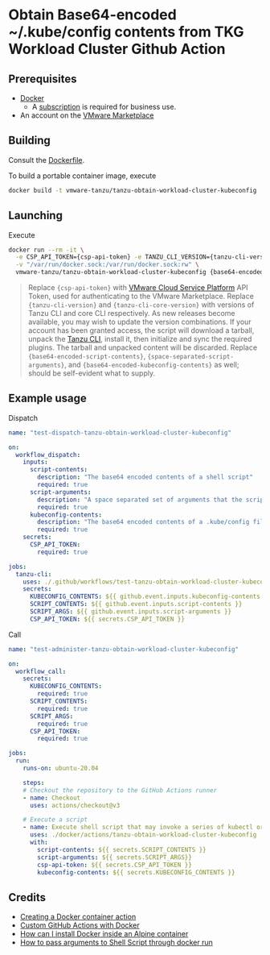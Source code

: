 # Obtain Base64-encoded ~/.kube/config contents from TKG Workload Cluster Github Action

## Prerequisites

* [Docker](https://docs.docker.com/desktop/)
  * A [subscription](https://www.docker.com/blog/updating-product-subscriptions/) is required for business use.
* An account on the [VMware Marketplace](https://marketplace.cloud.vmware.com/)


## Building

Consult the [Dockerfile](Dockerfile).

To build a portable container image, execute

```bash
docker build -t vmware-tanzu/tanzu-obtain-workload-cluster-kubeconfig .
```


## Launching

Execute

```bash
docker run --rm -it \
  -e CSP_API_TOKEN={csp-api-token} -e TANZU_CLI_VERSION={tanzu-cli-version} -e TANZU_CLI_CORE_VERSION={tanzu-cli-core-version} \
  -v "/var/run/docker.sock:/var/run/docker.sock:rw" \
  vmware-tanzu/tanzu-obtain-workload-cluster-kubeconfig {base64-encoded-script-contents} '{space-separated-script-arguments}' {base64-encoded-kubeconfig-contents}
```
> Replace `{csp-api-token}` with [VMware Cloud Service Platform](https://console.cloud.vmware.com) API Token, used for authenticating to the VMware Marketplace.  Replace `{tanzu-cli-version}` and `{tanzu-cli-core-version}` with versions of Tanzu CLI and core CLI respectively.  As new releases become available, you may wish to update the version combinations.  If your account has been granted access, the script will download a tarball, unpack the [Tanzu CLI](https://docs.vmware.com/en/VMware-Tanzu-Kubernetes-Grid/1.6/vmware-tanzu-kubernetes-grid-16/GUID-install-cli.html), install it, then initialize and sync the required plugins.  The tarball and unpacked content will be discarded.  Replace `{base64-encoded-script-contents}`, `{space-separated-script-arguments}`, and `{base64-encoded-kubeconfig-contents}` as well; should be self-evident what to supply.


## Example usage

Dispatch

```yaml
name: "test-dispatch-tanzu-obtain-workload-cluster-kubeconfig"

on:
  workflow_dispatch:
    inputs:
      script-contents:
        description: "The base64 encoded contents of a shell script"
        required: true
      script-arguments:
        description: "A space separated set of arguments that the script will consume"
        required: true
      kubeconfig-contents:
        description: "The base64 encoded contents of a .kube/config file that already has the current Kubernetes cluster context set"
        required: true
    secrets:
      CSP_API_TOKEN:
        required: true

jobs:
  tanzu-cli:
    uses: ./.github/workflows/test-tanzu-obtain-workload-cluster-kubeconfig.yml
    secrets:
      KUBECONFIG_CONTENTS: ${{ github.event.inputs.kubeconfig-contents }}
      SCRIPT_CONTENTS: ${{ github.event.inputs.script-contents }}
      SCRIPT_ARGS: ${{ github.event.inputs.script-arguments }}
      CSP_API_TOKEN: ${{ secrets.CSP_API_TOKEN }}
```

Call

```yaml
name: "test-administer-tanzu-obtain-workload-cluster-kubeconfig"

on:
  workflow_call:
    secrets:
      KUBECONFIG_CONTENTS:
        required: true
      SCRIPT_CONTENTS:
        required: true
      SCRIPT_ARGS:
        required: true
      CSP_API_TOKEN:
        required: true

jobs:
  run:
    runs-on: ubuntu-20.04

    steps:
    # Checkout the repository to the GitHub Actions runner
    - name: Checkout
      uses: actions/checkout@v3

    # Execute a script
    - name: Execute shell script that may invoke a series of kubectl or tanzu CLI commands
      uses: ./docker/actions/tanzu-obtain-workload-cluster-kubeconfig
      with:
        script-contents: ${{ secrets.SCRIPT_CONTENTS }}
        script-arguments: ${{ secrets.SCRIPT_ARGS}}
        csp-api-token: ${{ secrets.CSP_API_TOKEN }}
        kubeconfig-contents: ${{ secrets.KUBECONFIG_CONTENTS }}

```

## Credits

* [Creating a Docker container action](https://docs.github.com/en/actions/creating-actions/creating-a-docker-container-action)
* [Custom GitHub Actions with Docker](https://dev.to/sethetter/custom-github-actions-with-docker-3ik3)
* [How can I install Docker inside an Alpine container](https://stackoverflow.com/questions/54099218/how-can-i-install-docker-inside-an-alpine-container)
* [How to pass arguments to Shell Script through docker run](https://stackoverflow.com/questions/32727594/how-to-pass-arguments-to-shell-script-through-docker-run)
